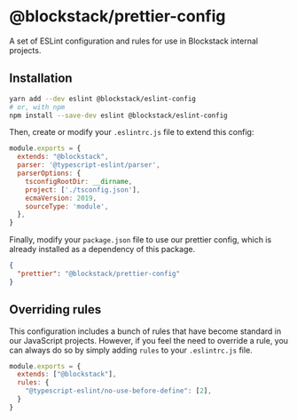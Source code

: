 # @blockstack/prettier-config

A set of ESLint configuration and rules for use in Blockstack internal projects.

## Installation

~~~bash
yarn add --dev eslint @blockstack/eslint-config
# or, with npm
npm install --save-dev eslint @blockstack/eslint-config
~~~

Then, create or modify your `.eslintrc.js` file to extend this config:

~~~js
module.exports = {
  extends: "@blockstack",
  parser: '@typescript-eslint/parser',
  parserOptions: {
    tsconfigRootDir: __dirname,
    project: ['./tsconfig.json'],
    ecmaVersion: 2019,
    sourceType: 'module',
  },
}
~~~

Finally, modify your `package.json` file to use our prettier config, which is already installed as a dependency of this package.

~~~json
{
  "prettier": "@blockstack/prettier-config"
}
~~~

## Overriding rules

This configuration includes a bunch of rules that have become standard in our JavaScript projects. However, if you feel the need to override a rule, you can always do so by simply adding `rules` to your `.eslintrc.js` file.

~~~js
module.exports = {
  extends: ["@blockstack"],
  rules: {
    "@typescript-eslint/no-use-before-define": [2],
  }
}
~~~
